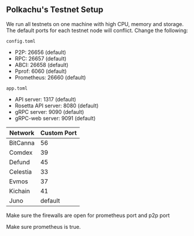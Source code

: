 ## Polkachu's Testnet Setup

We run all testnets on one machine with high CPU, memory and storage. The default ports for each testnet node will conflict. Change the following:

`config.toml`

- P2P: 26656 (default)
- RPC: 26657 (default)
- ABCI: 26658 (default)
- Pprof: 6060 (default)
- Prometheus: 26660 (default)

`app.toml`

- API server: 1317 (default)
- Rosetta API server: 8080 (default)
- gRPC server: 9090 (default)
- gRPC-web server: 9091 (default)

| Network  | Custom Port |
| -------- | ----------- |
| BitCanna | 56          |
| Comdex   | 39          |
| Defund   | 45          |
| Celestia | 33          |
| Evmos    | 37          |
| Kichain  | 41          |
| Juno     | default     |

Make sure the firewalls are open for prometheus port and p2p port

Make sure prometheus is true.
